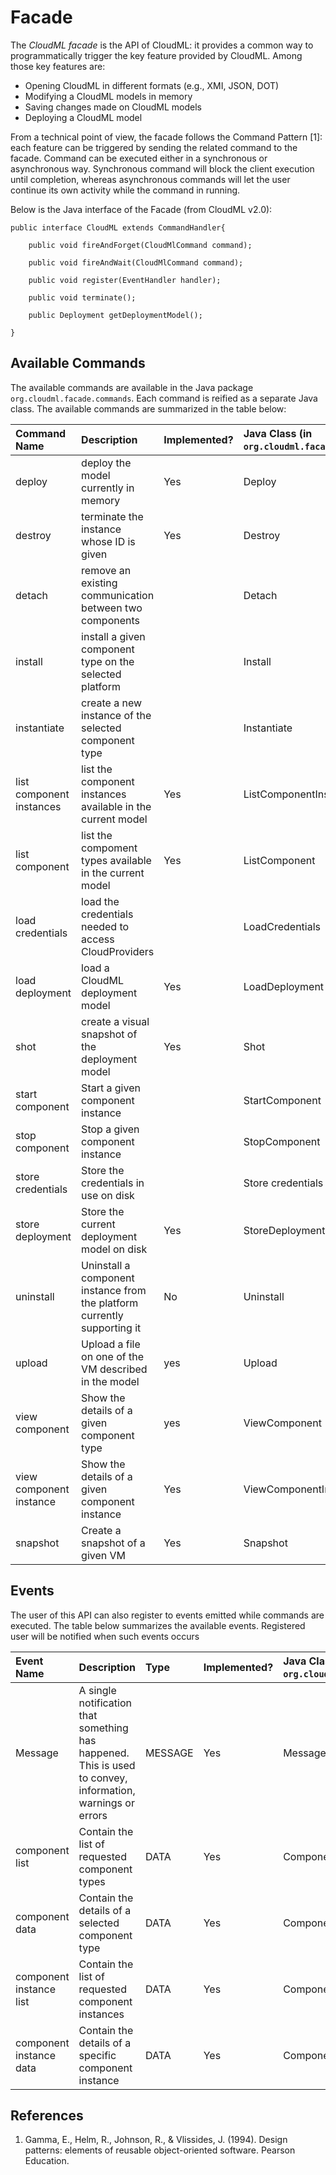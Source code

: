 Facade
======

The *CloudML facade* is the API of CloudML: it provides a common way to programmatically trigger the key feature provided by CloudML. Among those key features are:

 - Opening CloudML in different formats (e.g., XMI, JSON, DOT)
 - Modifying a CloudML models in memory
 - Saving changes made on CloudML models
 - Deploying a CloudML model
 
From a technical point of view, the facade follows the Command Pattern [1]: each feature can be triggered by sending the related command to the facade. Command can be executed either in a synchronous or asynchronous way. Synchronous command will block the client execution until completion, whereas asynchronous commands will let the user continue its own activity while the command in running.

Below is the Java interface of the Facade (from CloudML v2.0):

```
public interface CloudML extends CommandHandler{

    public void fireAndForget(CloudMlCommand command);

    public void fireAndWait(CloudMlCommand command);

    public void register(EventHandler handler);

    public void terminate();
    
    public Deployment getDeploymentModel();
    
}
```

## Available Commands ##

The available commands are available in the Java package `org.cloudml.facade.commands`. Each command is reified as a separate Java class. The available commands are summarized in the table below:

 Command Name              | Description                                    | Implemented? | Java Class (in `org.cloudml.facade.commands`) 
:--------------------------|:-----------------------------------------------|:----|:-----------------------
 deploy                    | deploy the model currently in memory   | Yes |Deploy
 destroy                   | terminate the instance whose ID is given | Yes | Destroy
 detach                    | remove an existing communication between two components |  | Detach
 install                   | install a given component type on the selected platform | | Install
 instantiate               | create a new instance of the selected component type | | Instantiate
 list component instances  | list the component instances available in the current model | Yes | ListComponentInstance
 list component            | list the compoment types available in the current model | Yes | ListComponent
 load credentials          | load the credentials needed to access CloudProviders | |   LoadCredentials
 load deployment           | load a CloudML deployment model | Yes | LoadDeployment
 shot                      | create a visual snapshot of the deployment model | Yes | Shot
 start component           | Start a given component instance               | | StartComponent
 stop component            | Stop a given component  instance               | | StopComponent
 store credentials         | Store the credentials in use on disk           | | Store credentials
 store deployment          | Store the current deployment model on disk     | Yes | StoreDeployment
 uninstall                 | Uninstall a component instance from the platform currently supporting it | No | Uninstall
 upload                    | Upload a file on one of the VM described in the model | yes | Upload
 view component            | Show the details of a given component type | yes | ViewComponent
 view component instance   | Show the details of a given component instance | Yes | ViewComponentInstance
 snapshot                  | Create a snapshot of a given VM | Yes | Snapshot
 
## Events ##

The user of this API can also register to events emitted while commands are executed. The table below summarizes the available events. Registered user will be notified when such events occurs

Event Name   | Description | Type | Implemented? | Java Class (in `org.cloudml.facade.events`)
:------------|:------------|:-----|:-------------|:------------
Message | A single notification that something has happened. This is used to convey, information, warnings or errors| MESSAGE | Yes | Message
component list | Contain the list of requested component types |  DATA | Yes | ComponentList
component data | Contain the details of a selected component type | DATA | Yes | ComponentData
component instance list | Contain the list of requested component instances | DATA | Yes | ComponentInstanceList
component instance data | Contain the details of a specific component instance | DATA | Yes | ComponentInstanceData


## References ##

1. Gamma, E., Helm, R., Johnson, R., & Vlissides, J. (1994). Design patterns: elements of reusable object-oriented software. Pearson Education.
